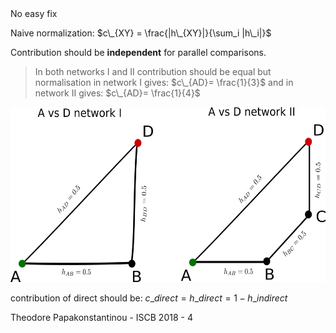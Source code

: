 <span class="heading">
No easy fix 
</span>
<span class="content">

Naive normalization: $c\_{XY} = \frac{|h\_{XY}|}{\sum_i |h\_i|}$

Contribution should be **independent** for parallel comparisons.

> In both networks I and II contribution should be equal 
> but normalisation in network I gives:
> $c\_{AD}= \frac{1}{3}$
> and in network II gives:
> $c\_{AD}= \frac{1}{4}$

<img src="images/normal.png" height="280px"/>

contribution of direct should be: $c\_{direct}=h\_{direct}=1-h\_{indirect}$

</span>

<footer>
Theodore Papakonstantinou - ISCB 2018 - 4
</footer>
